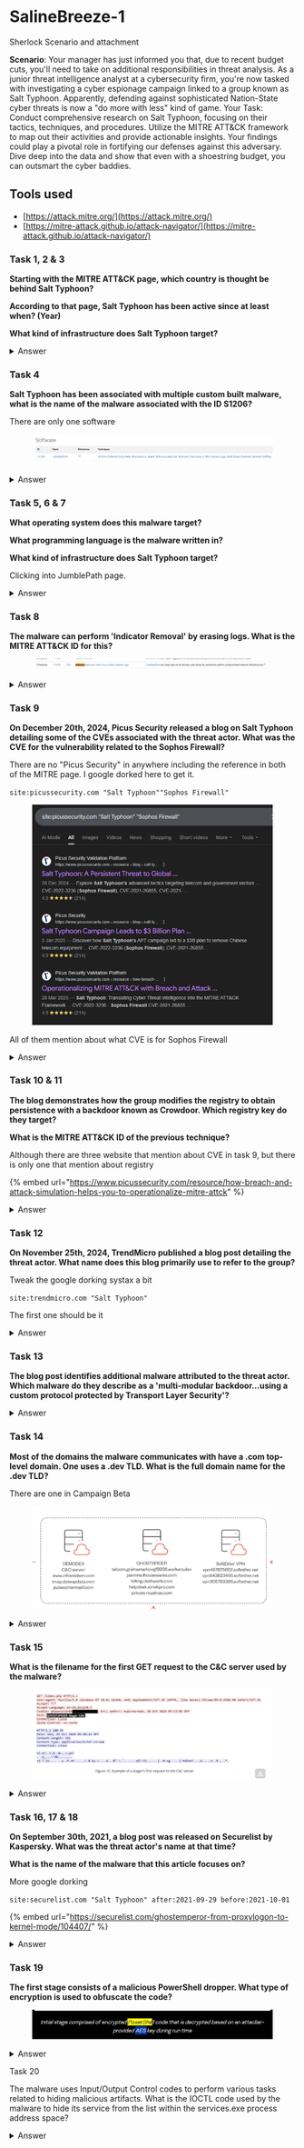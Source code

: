 # SalineBreeze-1

Sherlock Scenario and attachment

**Scenario**: Your manager has just informed you that, due to recent budget cuts, you'll need to take on additional responsibilities in threat analysis. As a junior threat intelligence analyst at a cybersecurity firm, you're now tasked with investigating a cyber espionage campaign linked to a group known as Salt Typhoon. Apparently, defending against sophisticated Nation-State cyber threats is now a "do more with less" kind of game. Your Task: Conduct comprehensive research on Salt Typhoon, focusing on their tactics, techniques, and procedures. Utilize the MITRE ATT\&CK framework to map out their activities and provide actionable insights. Your findings could play a pivotal role in fortifying our defenses against this adversary. Dive deep into the data and show that even with a shoestring budget, you can outsmart the cyber baddies.

## Tools used

* [https://attack.mitre.org/](https://attack.mitre.org/)
* [https://mitre-attack.github.io/attack-navigator/](https://mitre-attack.github.io/attack-navigator/)



### Task 1, 2 & 3

**Starting with the MITRE ATT\&CK page, which country is thought be behind Salt Typhoon?**

**According to that page, Salt Typhoon has been active since at least when? (Year)**

**What kind of infrastructure does Salt Typhoon target?**

<details>

<summary>Answer</summary>

<figure><img src="../../../.gitbook/assets/image (3) (1) (1).png" alt=""><figcaption></figcaption></figure>

China

2019

Network

</details>

### Task 4

**Salt Typhoon has been associated with multiple custom built malware, what is the name of the malware associated with the ID S1206?**

There are only one software

<figure><img src="../../../.gitbook/assets/image (3) (1) (1) (1).png" alt=""><figcaption></figcaption></figure>

<details>

<summary>Answer</summary>

JumbledPath

</details>

### Task 5, 6 & 7

**What operating system does this malware target?**

**What programming language is the malware written in?**

**What kind of infrastructure does Salt Typhoon target?**

Clicking into JumblePath page.

<details>

<summary>Answer</summary>

<figure><img src="../../../.gitbook/assets/image (4) (1) (1).png" alt=""><figcaption></figcaption></figure>

Linux

Go

Cisco

</details>

### Task 8

**The malware can perform 'Indicator Removal' by erasing logs. What is the MITRE ATT\&CK ID for this?**

<figure><img src="../../../.gitbook/assets/image (7) (1).png" alt=""><figcaption></figcaption></figure>

<details>

<summary>Answer</summary>

T1070.002

</details>

### Task 9

**On December 20th, 2024, Picus Security released a blog on Salt Typhoon detailing some of the CVEs associated with the threat actor. What was the CVE for the vulnerability related to the Sophos Firewall?**

There are no "Picus Security" in anywhere including the reference in both of the MITRE page. I google dorked here to get it.

`site:picussecurity.com "Salt Typhoon""Sophos Firewall"`&#x20;

<figure><img src="../../../.gitbook/assets/image (9).png" alt="" width="530"><figcaption></figcaption></figure>

All of them mention about what CVE is for Sophos Firewall

<details>

<summary>Answer</summary>

<figure><img src="../../../.gitbook/assets/image (10).png" alt=""><figcaption></figcaption></figure>

CVE-2022-3236

</details>

### Task 10 & 11

**The blog demonstrates how the group modifies the registry to obtain persistence with a backdoor known as Crowdoor. Which registry key do they target?**

**What is the MITRE ATT\&CK ID of the previous technique?**

Although there are three website that mention about CVE in task 9, but there is only one that mention about registry

{% embed url="https://www.picussecurity.com/resource/how-breach-and-attack-simulation-helps-you-to-operationalize-mitre-attck" %}

<details>

<summary>Answer</summary>

<figure><img src="../../../.gitbook/assets/image (12).png" alt=""><figcaption></figcaption></figure>

HKCU\Software\Microsoft\Windows\CurrentVersion\Run

T1112

</details>

### Task 12

**On November 25th, 2024, TrendMicro published a blog post detailing the threat actor. What name does this blog primarily use to refer to the group?**

Tweak the google dorking systax a bit

`site:trendmicro.com "Salt Typhoon"`

The first one should be it

<details>

<summary>Answer</summary>

<figure><img src="../../../.gitbook/assets/image (13).png" alt=""><figcaption></figcaption></figure>

Earth Estries

</details>

### Task 13

**The blog post identifies additional malware attributed to the threat actor. Which malware do they describe as a 'multi-modular backdoor...using a custom protocol protected by Transport Layer Security'?**

<details>

<summary>Answer</summary>

<figure><img src="../../../.gitbook/assets/image (14).png" alt=""><figcaption></figcaption></figure>

GHOSTSPIDER

</details>

### Task 14

**Most of the domains the malware communicates with have a .com top-level domain. One uses a .dev TLD. What is the full domain name for the .dev TLD?**

There are one in Campaign Beta

<figure><img src="../../../.gitbook/assets/image (15).png" alt=""><figcaption></figcaption></figure>

<details>

<summary>Answer</summary>

telcom.grishamarkovgf8936.workers.dev

</details>

### Task 15

**What is the filename for the first GET request to the C\&C server used by the malware?**

<figure><img src="../../../.gitbook/assets/image (17).png" alt=""><figcaption></figcaption></figure>

<details>

<summary>Answer</summary>

index.php

</details>

### Task 16, 17 & 18

**On September 30th, 2021, a blog post was released on Securelist by Kaspersky. What was the threat actor's name at that time?**

**What is the name of the malware that this article focuses on?**

More google dorking

`site:securelist.com "Salt Typhoon" after:2021-09-29 before:2021-10-01`

{% embed url="https://securelist.com/ghostemperor-from-proxylogon-to-kernel-mode/104407/" %}

<details>

<summary>Answer</summary>

GhostEmperor

Demodex

Rootkit

</details>

### Task 19

**The first stage consists of a malicious PowerShell dropper. What type of encryption is used to obfuscate the code?**

<figure><img src="../../../.gitbook/assets/image (18).png" alt=""><figcaption></figcaption></figure>

<details>

<summary>Answer</summary>

AES

</details>

Task 20

The malware uses Input/Output Control codes to perform various tasks related to hiding malicious artifacts. What is the IOCTL code used by the malware to hide its service from the list within the services.exe process address space?

<details>

<summary>Answer</summary>

<figure><img src="../../../.gitbook/assets/image (19).png" alt=""><figcaption></figcaption></figure>

0x220300

</details>

